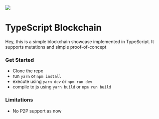 ![](https://encrypted-tbn0.gstatic.com/images?q=tbn:ANd9GcRUhaHzwCLwHZ2bIa3QvFKfDHfJ8om02swnRa2b_Cn8VmW_fjjPTA)

# TypeScript Blockchain

Hey, this is a simple blockchain showcase implemented in TypeScript. It supports mutations and simple proof-of-concept

### Get Started

- Clone the repo
- run `yarn` or `npm install`
- execute using `yarn dev` or `npm run dev`
- compile to js using `yarn build` or `npm run build`

### Limitations

- No P2P support as now